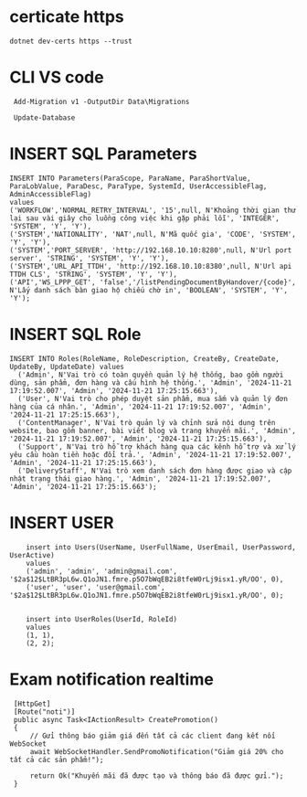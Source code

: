 # certicate https

	dotnet dev-certs https --trust
	

# CLI VS code

	 Add-Migration v1 -OutputDir Data\Migrations

	 Update-Database

# INSERT SQL Parameters

	INSERT INTO Parameters(ParaScope, ParaName, ParaShortValue, ParaLobValue, ParaDesc, ParaType, SystemId, UserAccessibleFlag, AdminAccessibleFlag)
	values 
	('WORKFLOW','NORMAL_RETRY_INTERVAL', '15',null, N'Khoảng thời gian thử lại sau vài giây cho luồng công việc khi gặp phải lỗi', 'INTEGER', 'SYSTEM', 'Y', 'Y'),
	('SYSTEM','NATIONALITY', 'NAT',null, N'Mã quốc gia', 'CODE', 'SYSTEM', 'Y', 'Y'),
	('SYSTEM','PORT_SERVER', 'http://192.168.10.10:8280',null, N'Url port server', 'STRING', 'SYSTEM', 'Y', 'Y'),
	('SYSTEM','URL_API_TTDH', 'http://192.168.10.10:8380',null, N'Url api TTDH CLS', 'STRING', 'SYSTEM', 'Y', 'Y'),
	('API','WS_LPPP_GET', 'false','/listPendingDocumentByHandover/{code}', N'Lấy danh sách bàn giao hộ chiếu chờ in', 'BOOLEAN', 'SYSTEM', 'Y', 'Y');
	
	
# INSERT SQL Role

	INSERT INTO Roles(RoleName, RoleDescription, CreateBy, CreateDate, UpdateBy, UpdateDate) values
	  ('Admin', N'Vai trò có toàn quyền quản lý hệ thống, bao gồm người dùng, sản phẩm, đơn hàng và cấu hình hệ thống.', 'Admin', '2024-11-21 17:19:52.007', 'Admin', '2024-11-21 17:25:15.663'),
	  ('User', N'Vai trò cho phép duyệt sản phẩm, mua sắm và quản lý đơn hàng của cá nhân.', 'Admin', '2024-11-21 17:19:52.007', 'Admin', '2024-11-21 17:25:15.663'),
	  ('ContentManager', N'Vai trò quản lý và chỉnh sửa nội dung trên website, bao gồm banner, bài viết blog và trang khuyến mãi.', 'Admin', '2024-11-21 17:19:52.007', 'Admin', '2024-11-21 17:25:15.663'),
	  ('Support', N'Vai trò hỗ trợ khách hàng qua các kênh hỗ trợ và xử lý yêu cầu hoàn tiền hoặc đổi trả.', 'Admin', '2024-11-21 17:19:52.007', 'Admin', '2024-11-21 17:25:15.663'),
	  ('DeliveryStaff', N'Vai trò xem danh sách đơn hàng được giao và cập nhật trạng thái giao hàng.', 'Admin', '2024-11-21 17:19:52.007', 'Admin', '2024-11-21 17:25:15.663');
	  
	  
# INSERT USER

		insert into Users(UserName, UserFullName, UserEmail, UserPassword, UserActive) 
		values 
		('admin', 'admin', 'admin@gmail.com', '$2a$12$LtBR3pL6w.Q1oJN1.fmre.p5O7bWqEB2i8tfeW0rLj9isx1.yR/OO', 0),
		('user', 'user', 'user@gmail.com', '$2a$12$LtBR3pL6w.Q1oJN1.fmre.p5O7bWqEB2i8tfeW0rLj9isx1.yR/OO', 0);


		insert into UserRoles(UserId, RoleId) 
		values 
		(1, 1),
		(2, 2);

		
# Exam notification realtime

	 [HttpGet]
	 [Route("noti")]
	 public async Task<IActionResult> CreatePromotion()
	 {
		 // Gửi thông báo giảm giá đến tất cả các client đang kết nối WebSocket
		 await WebSocketHandler.SendPromoNotification("Giảm giá 20% cho tất cả các sản phẩm!");

		 return Ok("Khuyến mãi đã được tạo và thông báo đã được gửi.");
	 }

	
	
